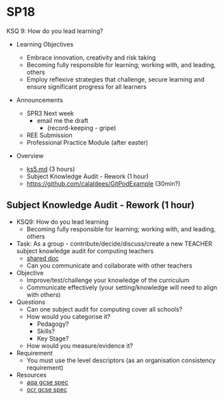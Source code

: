 SP18
====

KSQ 9: How do you lead learning?

* Learning Objectives
    * Embrace innovation, creativity and risk taking
    * Becoming fully responsible for learning; working with, and leading, others
    * Employ reflexive strategies that challenge, secure learning and ensure significant progress for all learners

* Announcements
    * SPR3 Next week
        * email me the draft 
            * (record-keeping - gripe)
    * REE Submission
    * Professional Practice Module (after easter)

* Overview
    * [ks5.md](./ks5.md) (3 hours)
    * Subject Knowledge Audit - Rework (1 hour)
    * https://github.com/calaldees/GitPodExample (30min?)


Subject Knowledge Audit - Rework (1 hour)
--------------------------------

* KSQ9: How do you lead learning
    * Becoming fully responsible for learning; working with, and leading, others
* Task: As a group - contribute/decide/discuss/create a new TEACHER subject knowledge audit for computing teachers
    * [shared doc](https://cccu-my.sharepoint.com/:w:/g/personal/ac954_canterbury_ac_uk/EVCXQ6kh4ulMihCYFw7juLABOdSifYL6e-WlycqvRTppQg?e=n0u6vl)
    * Can you communicate and collaborate with other teachers
* Objective
    * Improve/test/challenge your knowledge of the curriculum
    * Communicate effectively (your setting/knowledge will need to align with others)
* Questions
    * Can one subject audit for computing cover all schools?
    * How would you categorise it?
        * Pedagogy?
        * Skills?
        * Key Stage?
    * How would you measure/evidence it?
* Requirement
    * You must use the level descriptors (as an organisation consistency requirement)
* Resources
    * [aqa gcse spec](https://www.aqa.org.uk/subjects/computer-science-and-it/gcse/computer-science-8525/subject-content)
    * [ocr gcse spec](https://www.ocr.org.uk/qualifications/gcse/computer-science-j277-from-2020/specification-at-a-glance/)
